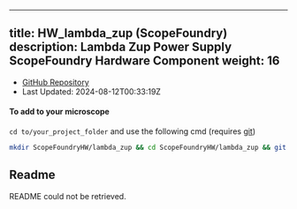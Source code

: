
---
title: HW_lambda_zup (ScopeFoundry)
description: Lambda Zup Power Supply ScopeFoundry Hardware Component
weight: 16
---
- [GitHub Repository](https://github.com/ScopeFoundry/HW_lambda_zup)
- Last Updated: 2024-08-12T00:33:19Z

#### To add to your microscope 

`cd to/your_project_folder` and use the following cmd (requires [git](/docs/100_development/20_git/))

```bash
mkdir ScopeFoundryHW/lambda_zup && cd ScopeFoundryHW/lambda_zup && git init --initial-branch=master && git remote add upstream_ScopeFoundry https://github.com/ScopeFoundry/HW_lambda_zup && git pull upstream_ScopeFoundry master && cd ../..
```

## Readme
README could not be retrieved.
